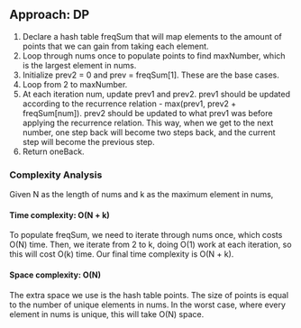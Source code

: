 ## Approach: DP
1. Declare a hash table freqSum that will map elements to the amount of points that we can gain from taking each element.
2. Loop through nums once to populate points to find maxNumber, which is the largest element in nums.
3. Initialize prev2 = 0 and prev = freqSum[1]. These are the base cases.
4. Loop from 2 to maxNumber.
5. At each iteration num, update prev1 and prev2. prev1 should be updated according to the recurrence relation - max(prev1, prev2 + freqSum[num]). prev2 should be updated to what prev1 was before applying the recurrence relation. This way, when we get to the next number, one step back will become two steps back, and the current step will become the previous step.
6. Return oneBack.
​
### Complexity Analysis
Given N as the length of nums and k as the maximum element in nums,
#### Time complexity: O(N + k)
To populate freqSum, we need to iterate through nums once, which costs O(N) time. Then, we iterate from 2 to k, doing O(1) work at each iteration, so this will cost O(k) time. Our final time complexity is O(N + k).
​
#### Space complexity: O(N)
The extra space we use is the hash table points.
The size of points is equal to the number of unique elements in nums. In the worst case, where every element in nums is unique, this will take O(N) space.